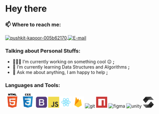 # Hey there
### 📫 Where to reach me:

<p align="left">
  <a href="https://linkedin.com/in/pushkit-kapoor-005b62170" target="blank"><img align="center" src="https://cdn.jsdelivr.net/npm/simple-icons@3.0.1/icons/linkedin.svg" alt="pushkit-kapoor-005b62170" height="30" width="40" />
  </a>
  <a href="mailto:pushkit20@gmail.com" target="blank"><img align="center" src="https://cdn.jsdelivr.net/npm/simple-icons@3.0.1/icons/gmail.svg" alt="E-mail" height="30" width="40" />
  </a>
  <!-- <a href="https://dribbble.com/tikhsup" target="blank"><img align="center" src="https://cdn.jsdelivr.net/npm/simple-icons@3.0.1/icons/dribbble.svg" alt="tikhsup" height="30" width="40" />
  </a>-->
</p>

### Talking about Personal Stuffs:

- 👨🏽‍💻 I’m currently working on something cool :wink: **;**
- 🌱 I’m currently learning Data Structures and Algorithms **;**
- 💬 Ask me about anything, I am happy to help **;**
<!-- - 📝[Resume](https://drive.google.com/) **;**-->

### Languages and Tools:
<p align="left">
  
  <!-- <a href="https://www.w3schools.com/cpp/" target="_blank">
  <img src="https://devicons.github.io/devicon/devicon.git/icons/cplusplus/cplusplus-original.svg" alt="cplusplus" width="40" height="40"/>
  </a>&nbsp
  <a href="https://www.w3schools.com/cs/" target="_blank">
  <img src="https://devicons.github.io/devicon/devicon.git/icons/csharp/csharp-original.svg" alt="cplusplus" width="40" height="40"/>
  </a>&nbsp
  <a href="https://www.w3schools.com/cpp/" target="_blank">
  <img src="https://devicons.github.io/devicon/devicon.git/icons/c/c-original.svg" alt="cplusplus" width="40" height="40"/>
  </a>&nbsp -->
  
  <img height="45" src="https://raw.githubusercontent.com/github/explore/80688e429a7d4ef2fca1e82350fe8e3517d3494d/topics/html/html.png" />
  <img height="45" src="https://raw.githubusercontent.com/github/explore/80688e429a7d4ef2fca1e82350fe8e3517d3494d/topics/css/css.png" />
  <img height="35" src="https://raw.githubusercontent.com/github/explore/80688e429a7d4ef2fca1e82350fe8e3517d3494d/topics/bootstrap/bootstrap.png" />
  <img height="35" src="https://raw.githubusercontent.com/github/explore/80688e429a7d4ef2fca1e82350fe8e3517d3494d/topics/javascript/javascript.png" />
  <img height="35" src="https://raw.githubusercontent.com/github/explore/80688e429a7d4ef2fca1e82350fe8e3517d3494d/topics/react/react.png" />
  <img height="35" src="https://raw.githubusercontent.com/github/explore/80688e429a7d4ef2fca1e82350fe8e3517d3494d/topics/firebase/firebase.png" />
  <img src="https://www.vectorlogo.zone/logos/git-scm/git-scm-icon.svg" alt="git" width="35" height="35"/>
  <img height="35" src="https://raw.githubusercontent.com/github/explore/80688e429a7d4ef2fca1e82350fe8e3517d3494d/topics/npm/npm.png" />
  <img src="https://www.vectorlogo.zone/logos/figma/figma-icon.svg" alt="figma" width="35" height="35"/>
  <img src="https://www.vectorlogo.zone/logos/unity3d/unity3d-icon.svg" alt="unity" width="35" height="35"/>
  <img src="images/solidity.png" alt="solidity" width="35" height="35"/>
</p>
